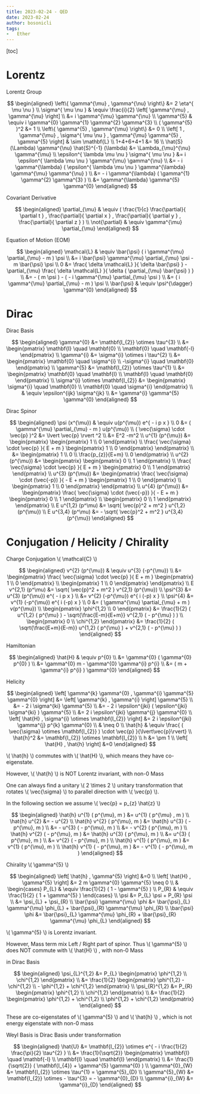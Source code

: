 ```yaml
---
title: 2023-02-24 - QED
date: 2023-02-24
author: bosonicli
tags:
-   Ether
---
```


[toc]

# Lorentz

Lorentz Group

$$
\begin{aligned}
    \left\{ \gamma^{\mu} , \gamma^{\nu} \right\} &= 2 \eta^{ \mu \nu } \\
    \sigma^{ \mu \nu } & \equiv \frac{i}{2} \left[ \gamma^{\mu} , \gamma^{\nu} \right]  \\
    &= i \gamma^{\mu} \gamma^{\nu}  \\
    \gamma^{5} & \equiv i \gamma^{0} \gamma^{1} \gamma^{2} \gamma^{3}   \\
    ( \gamma^{5} )^2 &= 1   \\
    \left\{ \gamma^{5} , \gamma^{\mu} \right\} &= 0 \\
    \left[ 1 , \gamma^{\mu} , \sigma^{ \mu \nu } , \gamma^{\mu} \gamma^{5} , \gamma^{5} \right] & \sim \mathbf{L} \\
    1+4+6+4+1 &= 16 \\
    \hat{S} (\Lambda) \gamma^{\nu} \hat{S}^{-1} (\lambda) &= \Lambda_{\mu}^{\nu} \gamma^{\mu} \\
    \epsilon^{ \lambda \mu \nu } \sigma^{ \mu \nu } &= i \epsilon^{ \lambda \mu \nu } \gamma^{\mu} \gamma^{\nu} \\
    &= - i \gamma^{\lambda} ( \epsilon^{ \lambda \mu \nu } \gamma^{\lambda} \gamma^{\mu} \gamma^{\nu} )   \\
    &= - i \gamma^{\lambda} ( \gamma^{1} \gamma^{2} \gamma^{3} )  \\
    &= \gamma^{\lambda} \gamma^{5} \gamma^{0}
\end{aligned}
$$

Covariant Derivative

$$
\begin{aligned}
    \partial_{\mu} & \equiv ( \frac{1}{c} \frac{\partial}{ \partial t } , \frac{\partial}{ \partial x } , \frac{\partial}{ \partial y } , \frac{\partial}{ \partial z } )   \\
    \not{\partial} & \equiv \gamma^{\mu} \partial_{\mu}
\end{aligned}
$$

Equation of Motion (EOM)

$$
\begin{aligned}
    \mathcal{L} & \equiv \bar{\psi} ( i \gamma^{\mu} \partial_{\mu} - m ) \psi  \\
    &= i \bar{\psi} \gamma^{\mu} \partial_{\mu} \psi - m \bar{\psi} \psi    \\
    0 &= \frac{ \delta \mathcal{L} }{ \delta \bar{\psi} } - \partial_{\mu} \frac{ \delta \mathcal{L} }{ \delta ( \partial_{\mu} \bar{\psi} ) } \\
    &= - ( m \psi ) - ( - i \gamma^{\mu} \partial_{\mu} \psi )  \\
    &= ( i \gamma^{\mu} \partial_{\mu} - m ) \psi   \\
    \bar{\psi} & \equiv \psi^{\dagger} \gamma^{0}
\end{aligned}
$$

# Dirac

Dirac Basis

$$
\begin{aligned}
    \gamma^{0} &= \mathbf{I_{2}} \otimes \tau^{3}   \\
    &=
    \begin{pmatrix}
        \mathbf{I} \quad \mathbf{0} \\
        \mathbf{0} \quad \mathbf{-I}
    \end{pmatrix}   \\
    \gamma^{i} &= \sigma^{i} \otimes i \tau^{2} \\
    &=
    \begin{pmatrix}
        \mathbf{0} \quad \sigma^{i} \\
        -\sigma^{i} \quad \mathbf{0}
    \end{pmatrix}   \\
    \gamma^{5} &= \mathbf{I_{2}} \otimes \tau^{1}   \\
    &=
    \begin{pmatrix}
        \mathbf{0} \quad \mathbf{I} \\
        \mathbf{I} \quad \mathbf{0}
    \end{pmatrix}   \\
    \sigma^{i} \otimes \mathbf{I_{2}} &=
    \begin{pmatrix}
        \sigma^{i} \quad \mathbf{0} \\
        \mathbf{0} \quad \sigma^{i}
    \end{pmatrix}   \\
    & \equiv \epsilon^{ijk} \sigma^{jk} \\ 
    &= \gamma^{i} \gamma^{5} \gamma^{0}
\end{aligned}
$$

Dirac Spinor

$$
\begin{aligned}
    \psi (x^{\mu}) & \equiv u(p^{\mu}) e^{ - i p x }    \\
    0 &= ( \gamma^{\mu} \partial_{\mu} - m ) u(p^{\mu})   \\
    ( \vec{\sigma} \cdot \vec{p} )^2 &= \lvert \vec{p} \rvert ^2    \\
    &= E^2 -m^2 \\
    u^{1} (p^{\mu}) &=
    \begin{pmatrix}
        \begin{pmatrix}
            1   \\
            0
        \end{pmatrix}   \\
        \frac{ \vec{\sigma} \cdot \vec{p} }{ E + m }
        \begin{pmatrix}
            1   \\
            0
        \end{pmatrix}
    \end{pmatrix}   \\
    &=
    \begin{pmatrix}
        1   \\
        0   \\
        \frac{p_{z}}{E+m}   \\
        0
    \end{pmatrix}   \\
    u^{2} (p^{\mu}) &=
    \begin{pmatrix}
        \begin{pmatrix}
            0   \\
            1
        \end{pmatrix}   \\
        \frac{ \vec{\sigma} \cdot \vec{p} }{ E + m }
        \begin{pmatrix}
            0   \\
            1
        \end{pmatrix}
    \end{pmatrix} \\
    u^{3} (p^{\mu}) &=
    \begin{pmatrix}
        \frac{ \vec{\sigma} \cdot (\vec{-p}) }{ - E + m }
        \begin{pmatrix}
            1   \\
            0
        \end{pmatrix}   \\
        \begin{pmatrix}
            1   \\
            0
        \end{pmatrix}
    \end{pmatrix}   \\
    u^{4} (p^{\mu}) &=
    \begin{pmatrix}
        \frac{ \vec{\sigma} \cdot (\vec{-p}) }{ - E + m }
        \begin{pmatrix}
            0   \\
            1
        \end{pmatrix}   \\
        \begin{pmatrix}
            0   \\
            1
        \end{pmatrix}
    \end{pmatrix}   \\
    E u^{1,2} (p^\mu) &= \sqrt{ \vec{p}^2 + m^2 } u^{1,2} (p^{\mu})   \\
    E u^{3,4} (p^\mu) &= - \sqrt{ \vec{p}^2 + m^2 } u^{3,4} (p^{\mu})
\end{aligned}
$$

# Conjugation / Helicity / Chirality

Charge Conjugation \\( \mathcal{C} \\)

$$
\begin{aligned}
    v^{2} (p^{\mu}) & \equiv u^{3} (-p^{\mu}) \\
    &=
    \begin{pmatrix}
        \frac{ \vec{\sigma} \cdot \vec{p} }{ E + m }
        \begin{pmatrix}
            1   \\
            0
        \end{pmatrix}   \\
        \begin{pmatrix}
            1   \\
            0
        \end{pmatrix}
    \end{pmatrix}   \\
    E v^{2,1} (p^\mu) &= \sqrt{ \vec{p}^2 + m^2 } v^{2,1} (p^{\mu})   \\
    \psi^{3} &= u^{3} (p^{\mu}) e^{ - i p x }   \\
    &= v^{2} (-p^{\mu}) e^{ i (-p) x }    \\
    \psi^{4} &= v^{1} (-p^{\mu}) e^{ i (-p) x }    \\
    0 &= ( \gamma^{\mu} \partial_{\mu} + m ) v(p^{\mu}) \\
    \begin{pmatrix}
        \phi^{1,2}    \\
        0
    \end{pmatrix}
    &= \frac{1}{2} ( u^{1,2} ( p^{\mu} ) - \sqrt{\frac{E-m}{E+m}} v^{2,1} ( - p^{\mu} ) ) \\
    \begin{pmatrix}
        0    \\
        \chi^{1,2}
    \end{pmatrix}
    &= \frac{1}{2} ( \sqrt{\frac{E+m}{E-m}} u^{1,2} ( p^{\mu} ) + v^{2,1} ( - p^{\mu} ) )
\end{aligned}
$$

Hamiltonian

$$
\begin{aligned}
    \hat{H} & \equiv p^{0} \\
    &= \gamma^{0} ( \gamma^{0} p^{0} )   \\
    &= \gamma^{0} m - \gamma^{0} \gamma^{i} p^{i}   \\
    &= ( m + \gamma^{i} p^{i} ) \gamma^{0}
\end{aligned}
$$

Helicity

$$
\begin{aligned}
    \left[ \gamma^{k} \gamma^{0} , \gamma^{i} \gamma^{5} \gamma^{0} \right] &= \left[ \gamma^{k} , \gamma^{i} \right] \gamma^{5}    \\
    &= - 2 i \sigma^{ki} \gamma^{5} \\
    &= - 2 i \epsilon^{jki} ( \epsilon^{jki} \sigma^{ki} ) \gamma^{5}   \\
    &= 2 i \epsilon^{jki} \gamma^{j} \gamma^{0}  \\
    \left[ \hat{H} , \sigma^{i} \otimes \mathbf{I_{2}} \right] &= 2 i \epsilon^{jki} \gamma^{j} p^{k} \gamma^{0} \\
    & \neq 0    \\
    \hat{h} & \equiv \frac{ ( \vec{\sigma} \otimes \mathbf{I_{2}} ) \cdot \vec{p} }{\lvert\vec{p}\rvert}    \\
    \hat{h}^2 &= \mathbf{I_{2}} \otimes \mathbf{I_{2}}  \\
    h &= \pm 1 \\
    \left[ \hat{H} , \hat{h} \right] &=0
\end{aligned}
$$

\\( \hat{h} \\) commutes with \\( \hat{H} \\), which means they have co-eigenstate.

However, \\( \hat{h} \\) is NOT Lorentz invariant, with non-0 Mass

One can always find a unitary \\( 2 \times 2 \\) unitary transformation that rotates \\( \vec{\sigma} \\) to parallel direction with \\( \vec{p} \\).

In the following section we assume \\( \vec{p} = p_{z} \hat{z} \\)

$$
\begin{aligned}
    \hat{h} u^{1} ( p^{\mu}, m ) &= u^{1} ( p^{\mu} , m )    \\
    \hat{h} u^{2} &= - u^{2}    \\
    \hat{h} v^{2} ( p^{\mu}, m ) &=
    \hat{h} u^{3} ( - p^{\mu}, m )  \\
    &= - u^{3} ( - p^{\mu}, m ) \\
    &= - v^{2} ( p^{\mu}, m )   \\
    \hat{h} v^{2} ( - p^{\mu}, m ) &=
    \hat{h} u^{3} ( p^{\mu}, m )  \\
    &= u^{3} ( p^{\mu}, m ) \\
    &= v^{2} ( - p^{\mu}, m )   \\
    \hat{h} v^{1} ( p^{\mu}, m ) &= v^{1} ( p^{\mu}, m )    \\
    \hat{h} v^{1} ( - p^{\mu}, m ) &= - v^{1} ( - p^{\mu}, m )
\end{aligned}
$$

Chirality \\( \gamma^{5} \\)

$$
\begin{aligned}
    \left[ \hat{h} , \gamma^{5} \right] &=0 \\
    \left[ \hat{H} , \gamma^{5} \right] &= 2 m \gamma^{0} \gamma^{5} \neq 0 \\
    &
    \begin{cases}
        P_{L} & \equiv \frac{1}{2} ( 1 - \gamma^{5} )   \\
        P_{R} & \equiv \frac{1}{2} ( 1 + \gamma^{5} )
    \end{cases} \\
    \psi &= P_{L} \psi + P_{R} \psi \\
    &= \psi_{L} + \psi_{R}  \\
    \bar{\psi} \gamma^{\mu} \phi &= \bar{\psi}_{L} \gamma^{\mu} \phi_{L} + \bar{\psi}_{R} \gamma^{\mu} \phi_{R} \\
    \bar{\psi} \phi &= \bar{\psi}_{L} \gamma^{\mu} \phi_{R} + \bar{\psi}_{R} \gamma^{\mu} \phi_{L}
\end{aligned}
$$

\\( \gamma^{5} \\) is Lorentz invariant.

However, Mass term mix Left / Right part of spinor. Thus \\( \gamma^{5} \\) does NOT commute with \\( \hat{H} \\) , with non-0 Mass

in Dirac Basis

$$
\begin{aligned}
    \psi_{L}^{1,2} &=
    P_{L}
    \begin{pmatrix}
        \phi^{1,2}    \\
        \chi^{1,2}
    \end{pmatrix}   \\
    &= \frac{1}{2}
    \begin{pmatrix}
        \phi^{1,2} - \chi^{1,2} \\
        - \phi^{1,2} + \chi^{1,2}
    \end{pmatrix}   \\
    \psi_{R}^{1,2} &=
    P_{R}
    \begin{pmatrix}
        \phi^{1,2}    \\
        \chi^{1,2}
    \end{pmatrix}   \\
    &= \frac{1}{2}
    \begin{pmatrix}
        \phi^{1,2} + \chi^{1,2} \\
        \phi^{1,2} + \chi^{1,2}
    \end{pmatrix}
\end{aligned}
$$

These are co-eigenstates of \\( \gamma^{5} \\) and \\( \hat{h} \\) , which is not energy eigenstate with non-0 mass

Weyl Basis is Dirac Basis under transformation

$$
\begin{aligned}
    \hat{U} &= \mathbf{I_{2}} \otimes e^{ - i \frac{1}{2} \frac{\pi}{2} \tau^{2} }  \\
    &= \frac{1}{\sqrt{2}}
    \begin{pmatrix}
        \mathbf{I} \quad \mathbf{-I} \\
        \mathbf{I} \quad \mathbf{I}
    \end{pmatrix}   \\
    &= \frac{1}{\sqrt{2}} ( \mathbf{I_{4}} + \gamma^{5} \gamma^{0} )    \\
    \gamma^{0}_{W} &= \mathbf{I_{2}} \otimes \tau^{1} = \gamma^{5}_{D}   \\
    \gamma^{5}_{W} &= \mathbf{I_{2}} \otimes - \tau^{3} = - \gamma^{0}_{D} \\
    \gamma^{i}_{W} &= \gamma^{i}_{D}
\end{aligned}
$$
